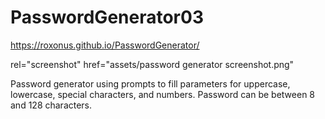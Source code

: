 # PasswordGenerator03

https://roxonus.github.io/PasswordGenerator/

<link>rel="screenshot" href="assets/password generator screenshot.png"</link>

Password generator using prompts to fill parameters for uppercase, lowercase, special characters, and numbers. 
Password can be between 8 and 128 characters.





